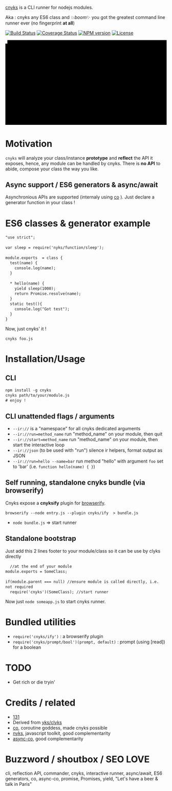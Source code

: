 [cnyks](https://github.com/131/cnyks) is a CLI runner for nodejs modules.

Aka : cnyks any ES6 class and :boom:*boom*:sparkles: you got the greatest command line runner ever (no fingerprint **at all**)

[![Build Status](https://travis-ci.org/131/cnyks.svg?branch=master)](https://travis-ci.org/131/cnyks)
[![Coverage Status](https://coveralls.io/repos/github/131/cnyks/badge.svg?branch=master)](https://coveralls.io/github/131/cnyks?branch=master)
[![NPM version](https://img.shields.io/npm/v/cnyks.svg)](https://www.npmjs.com/package/cnyks)
[![License](https://img.shields.io/badge/license-MIT-blue.svg)](http://opensource.org/licenses/MIT)


![demo workflow](/demo/cnyks.gif)

# Motivation
`cnyks` will analyze your class/instance **prototype** and **reflect** the API it exposes, hence, any module can be handled by cnyks. There is **no API** to abide, compose your class the way you like.

## Async support / ES6 generators & async/await
Asynchronious APIs are supported  (internaly using [co](https://github.com/tj/co) ). Just declare a generator function in your class !


# ES6 classes & generator example
```
"use strict";

var sleep = require('nyks/function/sleep');

module.exports  = class {
  test(name) {
    console.log(name);
  }

  * hello(name) {
    yield sleep(1000);
    return Promise.resolve(name);
  }
  static test(){
    console.log("Got test");
  }
}
```
Now, just cnyks' it !
```
cnyks foo.js
```

# Installation/Usage

## CLI
```
npm install -g cnyks
cnyks path/to/your/module.js
# enjoy !
```
## CLI unattended flags / arguments

* `--ir://` is a "namespace" for all cnyks dedicated arguments
* `--ir://run=method_name` run  "method_name" on your module, then quit
* `--ir://start=method_name` run "method_name" on your module, then start the interactive loop
* `--ir://json` (to be used with "run")  silence ir helpers, format output as JSON
* `--ir://run=hello --name=bar` run method "hello" with argument `foo` set to 'bar' (i.e. `function hello(name) { }`)


## Self running, standalone cnyks bundle (via browserify)
Cnyks expose a **cnyksify** plugin for [browserify](https://github.com/substack/node-browserify).

```
browserify --node entry.js --plugin cnyks/ify  > bundle.js
```
- `node bundle.js` => start runner

## Standalone bootstrap
Just add this 2 lines footer to your module/class so it can be use by clyks directly
```
  //at the end of your module
module.exports = SomeClass;

if(module.parent === null) //ensure module is called directly, i.e. not required
  require('cnyks')(SomeClass); //start runner
```
Now just `node someapp.js` to start cnyks runner.


# Bundled utilities
* `require('cnyks/ify')`  : a browserify plugin
* `require('cnyks/prompt/bool')(prompt, default)` : prompt (using [read]) for a boolean



# TODO
* Get rich or die tryin'

# Credits / related
* [131](https://github.com/131)
* Derived from [yks/clyks](https://github.com/131/yks/blob/master/class/exts/cli/interactive_runner.php)
* [co](https://github.com/tj/co), coroutine goddess, made cnyks possible
* [nyks](https://github.com/131/nyks), javascript toolkit, good complementarity
* [async-co](https://github.com/mout/mout), good complementarity


# Buzzword / shoutbox / SEO LOVE
cli, reflection API, commander, cnyks, interactive runner, async/await, ES6 generators, co, async-co, promise, Promises, yield, "Let's have a beer & talk in Paris"

